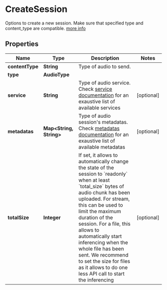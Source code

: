 

# CreateSession

Options to create a new session.  Make sure that specified type and content_type are compatible. [more info](https://docs.cochl.ai/todo) 

## Properties

Name | Type | Description | Notes
------------ | ------------- | ------------- | -------------
**contentType** | **String** | Type of audio to send. | 
**type** | **AudioType** |  | 
**service** | **String** | Type of audio service. Check [service documentation](https://docs.cochl.ai/todo) for an exaustive list of available services  |  [optional]
**metadatas** | **Map&lt;String, String&gt;** | Type of audio session&#39;s metadatas. Check [metadatas documentation](https://docs.cochl.ai/todo) for an exaustive list of available metadatas  |  [optional]
**totalSize** | **Integer** | If set, it allows to automatically change the state of the session to &#x60;readonly&#x60; when at least &#x60;total_size&#x60; bytes of audio chunk has been uploaded.  For stream, this can be used to limit the maximum duration of the session.  For a file, this allows to automatically start inferencing when the whole file has been sent. We recommend to set the size for files as it allows to do one less API call to start the inferencing  |  [optional]



